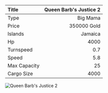 |Title        | Queen Barb's Justice 2
|:-|-:
|Type         | Big Mama     
|Price        | 350000 Gold    
|Islands      | Jamaica
|Hp           | 4000
|Turnspeed    | 0.7
|Speed        | 5.8
|Max Capacity | 25
|Cargo Size   | 4000

![Queen Barb's Justice 2](../assets/img/queenBarbsJustice.png)